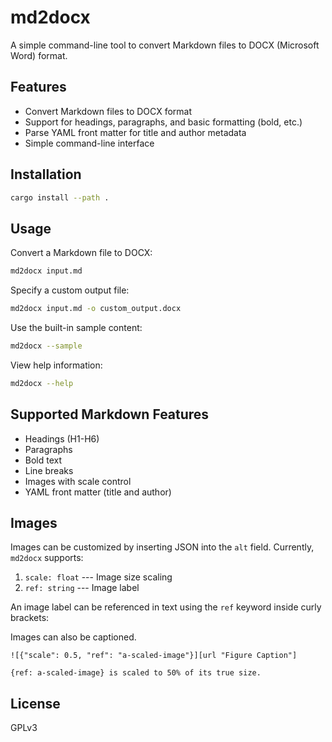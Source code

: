 # md2docx

A simple command-line tool to convert Markdown files to DOCX (Microsoft Word) format.

## Features

- Convert Markdown files to DOCX format
- Support for headings, paragraphs, and basic formatting (bold, etc.)
- Parse YAML front matter for title and author metadata
- Simple command-line interface

## Installation

```bash
cargo install --path .
```

## Usage

Convert a Markdown file to DOCX:

```bash
md2docx input.md
```

Specify a custom output file:

```bash
md2docx input.md -o custom_output.docx
```

Use the built-in sample content:

```bash
md2docx --sample
```

View help information:

```bash
md2docx --help
```

## Supported Markdown Features

- Headings (H1-H6)
- Paragraphs
- Bold text
- Line breaks
- Images with scale control
- YAML front matter (title and author)

## Images

Images can be customized by inserting JSON into the `alt` field.  Currently, `md2docx` supports:

1. `scale: float` --- Image size scaling
2. `ref: string` --- Image label

An image label can be referenced in text using the `ref` keyword inside curly brackets:

Images can also be captioned.

```
![{"scale": 0.5, "ref": "a-scaled-image"}][url "Figure Caption"]

{ref: a-scaled-image} is scaled to 50% of its true size.
```

## License

GPLv3
